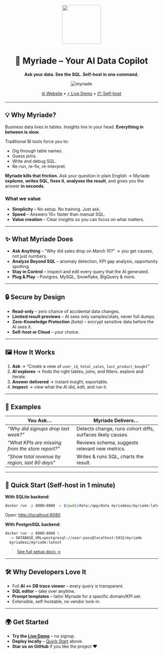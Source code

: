 <div align="center">
  <img width="128px" src="https://framerusercontent.com/images/1nUFUimyxNyoPcSeeeLogtx4CA.svg" />

# 🚀 Myriade – Your AI Data Copilot

**Ask your data. See the SQL. Self-host in one command.**

![myriade](https://github.com/user-attachments/assets/06147bb9-92c3-4ed6-8ed1-4604515f876b)

[🌐 Website](https://www.myriade.ai) • [⚡ Live Demo](https://demo.myriade.ai) • [📦 Self-host](#-quick-start-self-host-in-1-minute)

</div>

---

## 💡 Why Myriade?

Business data lives in tables.
Insights live in your head.
**Everything in between is slow.**

Traditional BI tools force you to:

- Dig through table names.
- Guess joins.
- Write and debug SQL.
- Re-run, re-fix, re-interpret.

**Myriade kills that friction.**
Ask your question in plain English → Myriade **explores**, **writes SQL**, **fixes it**, **analyses the result**, and gives you the answer **in seconds**.

### What we value

- **Simplicity** – No setup. No training. Just ask.
- **Speed** – Answers 10× faster than manual SQL.
- **Value creation** – Clear insights so you can focus on what matters.

---

## ✨ What Myriade Does

- **Ask Anything** – “Why did sales drop on March 10?” → you get causes, not just numbers.
- **Analyze Beyond SQL** – anomaly detection, KPI gap analysis, opportunity spotting.
- **Stay in Control** – inspect and edit every query that the AI generated.
- **Plug & Play** – Postgres, MySQL, Snowflake, BigQuery & more.

---

## 🔒 Secure by Design

- **Read-only** – zero chance of accidental data changes.
- **Limited result previews** – AI sees only samples/stats, never full dumps.
- **Zero-Knowledge Protection** _(beta)_ – encrypt sensitive data before the AI sees it.
- **Self-host or Cloud** – your choice.

---

## 🖼 How It Works

1. **Ask** → “Create a view of `user_id`, `total_sales`, `last_product_bought`”
2. **AI explores** → finds the right tables, joins, and filters. explore and iterate.
3. **Answer delivered** → instant insight, exportable.
4. **Inspect** → view what the AI did, edit, and run it.

---

## 💬 Examples

| You Ask…                                         | Myriade Delivers…                                          |
| ------------------------------------------------ | ---------------------------------------------------------- |
| _“Why did signups drop last week?”_              | Detects change, runs cohort diffs, surfaces likely causes. |
| _“What KPIs are missing from the store report?”_ | Reviews schema, suggests relevant new metrics.             |
| _“Show total revenue by region, last 90 days”_   | Writes & runs SQL, charts the result.                      |

---

## 🚀 Quick Start (Self-host in 1 minute)

**With SQLite backend**:

```bash
docker run -p 8080:8080 -v $(pwd)/data:/app/data myriadeai/myriade:latest
```

Open: [http://localhost:8080](http://localhost:8080)

**With PostgreSQL backend**:

```bash
docker run -p 8080:8080 \
  -e DATABASE_URL=postgresql://user:pass@localhost:5432/myriade
  myriadeai/myriade:latest
```

> [See full setup docs →](./DEVELOPMENT.md)

---

## 🛠 Why Developers Love It

- Full **AI ↔ DB trace viewer** – every query is transparent.
- **SQL editor** – take over anytime.
- **Prompt templates** – tailor Myriade for a specific domain/KPI set.
- Extensible, self-hostable, no vendor lock-in.

---

## 🌍 Get Started

- **Try the [Live Demo](https://demo.myriade.ai)** – no signup.
- **Deploy locally** – [Quick Start](#-quick-start-self-host-in-1-minute) above.
- **Star us on GitHub** if you like the project ❤️
